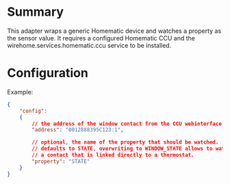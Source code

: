 # Summary
This adapter wraps a generic Homematic device and watches a property as the sensor value.
It requires a configured Homematic CCU and the wirehome.services.homematic.ccu service to be installed.

# Configuration

Example:

```json
{
    "config":
    {
        // the address of the window contact from the CCU webinterface
        "address": "0012888395C123:1",

        // optional, the name of the property that should be watched.
        // defaults to STATE, overwriting to WINDOW_STATE allows to watch
        // a contact that is linked directly to a thermostat.
        "property": "STATE"
    }
}
```